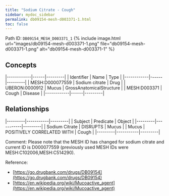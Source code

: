 ```yaml
---
title: "Sodium Citrate - Cough"
sidebar: mydoc_sidebar
permalink: db09154-mesh-d003371-1.html
toc: false 
---
```



Path ID: `DB09154_MESH_D003371_1`
{% include image.html url="images/db09154-mesh-d003371-1.png" file="db09154-mesh-d003371-1.png" alt="db09154-mesh-d003371-1" %}

## Concepts

|------------|------|---------|
| Identifier | Name | Type    |
|------------|------|---------|
| MESH:D000077559 | Sodium citrate | Drug |
| UBERON:0000912 | Mucus | GrossAnatomicalStructure |
| MESH:D003371 | Cough | Disease |
|------------|------|---------|

## Relationships

|---------|-----------|---------|
| Subject | Predicate | Object  |
|---------|-----------|---------|
| Sodium Citrate | DISRUPTS | Mucus |
| Mucus | POSITIVELY CORRELATED WITH | Cough |
|---------|-----------|---------|

Comment: Please note that the MESH ID has changed for sodium citrate and current ID is D000077559 (previously used MESH IDs were MESH:C102006,MESH:C514290).

Reference: 
  - [https://go.drugbank.com/drugs/DB09154](https://go.drugbank.com/drugs/DB09154)
  - [https://en.wikipedia.org/wiki/Mucoactive_agent](https://en.wikipedia.org/wiki/Mucoactive_agent)
